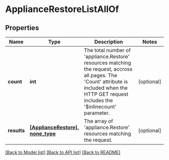 # ApplianceRestoreListAllOf

## Properties
Name | Type | Description | Notes
------------ | ------------- | ------------- | -------------
**count** | **int** | The total number of &#39;appliance.Restore&#39; resources matching the request, accross all pages. The &#39;Count&#39; attribute is included when the HTTP GET request includes the &#39;$inlinecount&#39; parameter. | [optional] 
**results** | [**[ApplianceRestore], none_type**](ApplianceRestore.md) | The array of &#39;appliance.Restore&#39; resources matching the request. | [optional] 

[[Back to Model list]](../README.md#documentation-for-models) [[Back to API list]](../README.md#documentation-for-api-endpoints) [[Back to README]](../README.md)


